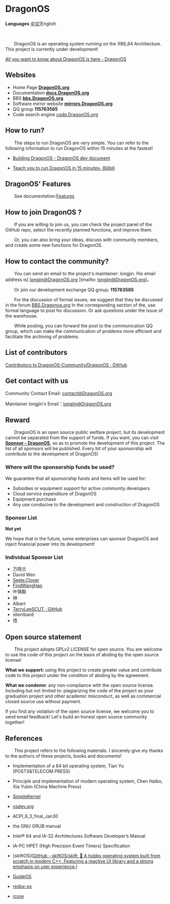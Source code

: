 # DragonOS

**Languages** [中文](README.md)|English

&nbsp;

&emsp;&emsp;DragonOS is an operating system running on the X86_64 Architecture. This project is currently under development!

[All you want to know about DragonOS is here - DragonOS](https://dragonos.org/?p=46)

## Websites

- Home Page  **[DragonOS.org](https://dragonos.org)**
- Documentation  **[docs.DragonOS.org](https://docs.dragonos.org)**
- BBS  **[bbs.DragonOS.org](https://bbs.dragonos.org)**
- Software mirror website **[mirrors.DragonOS.org](https://mirrors.DragonOS.org)**
- QQ group **115763565**
- Code search engine [code.DragonOS.org](http://code.dragonos.org)&nbsp;

## How to run?

&emsp;&emsp;The steps to run DragonOS are very simple. You can refer to the following information to run DragonOS within 15 minutes at the fastest!

- [Building DragonOS - DragonOS dev document](https://docs.dragonos.org/zh_CN/latest/introduction/build_system.html)

- [Teach you to run DragonOS in 15 minutes- Bilibili](https://www.bilibili.com/video/BV1zF411w7s2?share_source=copy_web&vd_source=41ab4a1b73e6f65219a785923511517e)

## DragonOS' Features

&emsp;&emsp;See documentation:[Features](https://docs.dragonos.org/zh_CN/latest/introduction/features.html)

## How to join DragonOS ?

&emsp;&emsp;If you are willing to join us, you can check the project panel of the GitHub repo, select the recently planned functions, and improve them.

&emsp;&emsp;Or, you can also bring your ideas, discuss with community members, and create some new functions for DragonOS.

## How to contact the community?

&emsp;&emsp;You can send an email to the project's maintainer: longjin. His email address is[ longjin@DragonOS.org ](mailto: longjin@DragonOS.org)。

&emsp;&emsp;Or join our development exchange QQ group: **115763565**

&emsp;&emsp;For the discussion of formal issues, we suggest that they be discussed in the forum [BBS.Dragonos.org](https://bbs.dragonos.org/) In the corresponding section of the, use formal language to post for discussion. Or ask questions under the issue of the warehouse.

&emsp;&emsp;While posting, you can forward the post to the communication QQ group, which can make the communication of problems more efficient and facilitate the archiving of problems.

## List of contributors

[Contributors to DragonOS-Community/DragonOS · GitHub](https://github.com/DragonOS-Community/DragonOS/graphs/contributors)

## Get contact with us

Community Contact Email: contact@DragonOS.org

Maintainer longjin's Email：longjin@DragonOS.org


## Reward

&emsp;&emsp;DragonOS is an open source public welfare project, but its development cannot be separated from the support of funds. If you want, you can visit **[Sponsor - DragonOS](https://dragonos.org/?page_id=37)**, so as to promote the development of this project. The list of all sponsors will be published. Every bit of your sponsorship will contribute to the development of DragonOS!

### Where will the sponsorship funds be used?

We guarantee that all sponsorship funds and items will be used for:

- Subsidies or equipment support for active community developers
- Cloud service expenditure of DragonOS
- Equipment purchase
- Any use conducive to the development and construction of DragonOS

### Sponsor List

**Not yet**

We hope that in the future, some enterprises can sponsor DragonOS and inject financial power into its development!

### Individual Sponsor List

- 万晓兰
- David Wen
- [Seele.Clover](https://github.com/seeleclover)
- [FindWangHao](https://github.com/FindWangHao)
- 叶锦毅
- 林
- Albert
- [TerryLeeSCUT · GitHub](https://github.com/TerryLeeSCUT)
- slientbard
- 悟

## Open source statement

&emsp;&emsp;This project adopts GPLv2 LICENSE for open source. You are welcome to use the code of this project on the basis of abiding by the open source license!

**What we support:** using this project to create greater value and contribute code to this project under the condition of abiding by the agreement.

**What we condemn**: any non-compliance with the open source license. Including but not limited to: plagiarizing the code of the project as your graduation project and other academic misconduct, as well as commercial closed source use without payment.

If you find any violation of the open source license, we welcome you to send email feedback! Let's build an honest open source community together!

## References

&emsp;&emsp;This project refers to the following materials. I sincerely give my thanks to the authors of these projects, books and documents!

- Implementation of a 64 bit operating system, Tian Yu (POSTS&TELECOM  PRESS)

- Principle and implementation of modern operating system, Chen Haibo, Xia Yubin (China Machine Press)

- [SimpleKernel](https://github.com/Simple-XX/SimpleKernel)

- [osdev.org](https://wiki.osdev.org/Main_Page)

- ACPI_6_3_final_Jan30

- the GNU GRUB manual

- Intel® 64 and IA-32 Architectures Software Developer’s Manual

- IA-PC HPET (High Precision Event Timers) Specification

- [skiftOS]([GitHub - skiftOS/skift: 🥑 A hobby operating system built from scratch in modern C++. Featuring a reactive UI library and a strong emphasis on user experience.](https://github.com/skiftOS/skift))

- [GuideOS](https://github.com/Codetector1374/GuideOS)

- [redox-os](https://gitlab.redox-os.org/redox-os/redox)

- [rcore](https://github.com/rcore-os/rCore)
